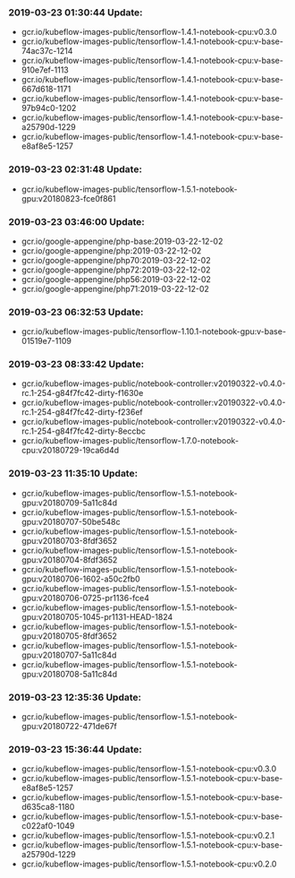 ### 2019-03-23 01:30:44 Update:

- gcr.io/kubeflow-images-public/tensorflow-1.4.1-notebook-cpu:v0.3.0
- gcr.io/kubeflow-images-public/tensorflow-1.4.1-notebook-cpu:v-base-74ac37c-1214
- gcr.io/kubeflow-images-public/tensorflow-1.4.1-notebook-cpu:v-base-910e7ef-1113
- gcr.io/kubeflow-images-public/tensorflow-1.4.1-notebook-cpu:v-base-667d618-1171
- gcr.io/kubeflow-images-public/tensorflow-1.4.1-notebook-cpu:v-base-97b94c0-1202
- gcr.io/kubeflow-images-public/tensorflow-1.4.1-notebook-cpu:v-base-a25790d-1229
- gcr.io/kubeflow-images-public/tensorflow-1.4.1-notebook-cpu:v-base-e8af8e5-1257
### 2019-03-23 02:31:48 Update:

- gcr.io/kubeflow-images-public/tensorflow-1.5.1-notebook-gpu:v20180823-fce0f861
### 2019-03-23 03:46:00 Update:

- gcr.io/google-appengine/php-base:2019-03-22-12-02
- gcr.io/google-appengine/php:2019-03-22-12-02
- gcr.io/google-appengine/php70:2019-03-22-12-02
- gcr.io/google-appengine/php72:2019-03-22-12-02
- gcr.io/google-appengine/php56:2019-03-22-12-02
- gcr.io/google-appengine/php71:2019-03-22-12-02
### 2019-03-23 06:32:53 Update:

- gcr.io/kubeflow-images-public/tensorflow-1.10.1-notebook-gpu:v-base-01519e7-1109
### 2019-03-23 08:33:42 Update:

- gcr.io/kubeflow-images-public/notebook-controller:v20190322-v0.4.0-rc.1-254-g84f7fc42-dirty-f1630e
- gcr.io/kubeflow-images-public/notebook-controller:v20190322-v0.4.0-rc.1-254-g84f7fc42-dirty-f236ef
- gcr.io/kubeflow-images-public/notebook-controller:v20190322-v0.4.0-rc.1-254-g84f7fc42-dirty-8eccbc
- gcr.io/kubeflow-images-public/tensorflow-1.7.0-notebook-cpu:v20180729-19ca6d4d
### 2019-03-23 11:35:10 Update:

- gcr.io/kubeflow-images-public/tensorflow-1.5.1-notebook-gpu:v20180709-5a11c84d
- gcr.io/kubeflow-images-public/tensorflow-1.5.1-notebook-gpu:v20180707-50be548c
- gcr.io/kubeflow-images-public/tensorflow-1.5.1-notebook-gpu:v20180703-8fdf3652
- gcr.io/kubeflow-images-public/tensorflow-1.5.1-notebook-gpu:v20180704-8fdf3652
- gcr.io/kubeflow-images-public/tensorflow-1.5.1-notebook-gpu:v20180706-1602-a50c2fb0
- gcr.io/kubeflow-images-public/tensorflow-1.5.1-notebook-gpu:v20180706-0725-pr1136-fce4
- gcr.io/kubeflow-images-public/tensorflow-1.5.1-notebook-gpu:v20180705-1045-pr1131-HEAD-1824
- gcr.io/kubeflow-images-public/tensorflow-1.5.1-notebook-gpu:v20180705-8fdf3652
- gcr.io/kubeflow-images-public/tensorflow-1.5.1-notebook-gpu:v20180707-5a11c84d
- gcr.io/kubeflow-images-public/tensorflow-1.5.1-notebook-gpu:v20180708-5a11c84d
### 2019-03-23 12:35:36 Update:

- gcr.io/kubeflow-images-public/tensorflow-1.5.1-notebook-gpu:v20180722-471de67f
### 2019-03-23 15:36:44 Update:

- gcr.io/kubeflow-images-public/tensorflow-1.5.1-notebook-cpu:v0.3.0
- gcr.io/kubeflow-images-public/tensorflow-1.5.1-notebook-cpu:v-base-e8af8e5-1257
- gcr.io/kubeflow-images-public/tensorflow-1.5.1-notebook-cpu:v-base-d635ca8-1180
- gcr.io/kubeflow-images-public/tensorflow-1.5.1-notebook-cpu:v-base-c022af0-1049
- gcr.io/kubeflow-images-public/tensorflow-1.5.1-notebook-cpu:v0.2.1
- gcr.io/kubeflow-images-public/tensorflow-1.5.1-notebook-cpu:v-base-a25790d-1229
- gcr.io/kubeflow-images-public/tensorflow-1.5.1-notebook-cpu:v0.2.0

